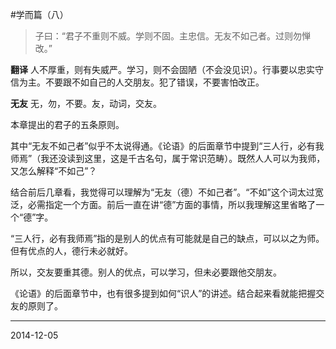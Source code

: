 #学而篇（八）

>子曰：“君子不重则不威。学则不固。主忠信。无友不如己者。过则勿惮改。”

**翻译**
人不厚重，则有失威严。学习，则不会固陋（不会没见识）。行事要以忠实守信为主。不要跟不如自己的人交朋友。犯了错误，不要害怕改正。

**无友**
无，勿，不要。友，动词，交友。

本章提出的君子的五条原则。

其中“无友不如己者”似乎不太说得通。《论语》的后面章节中提到“三人行，必有我师焉”（我还没读到这里，这是千古名句，属于常识范畴）。既然人人可以为我师，又怎么解释“不如己”？

结合前后几章看，我觉得可以理解为“无友（德）不如己者”。“不如”这个词太过宽泛，必需指定一个方面。前后一直在讲“德”方面的事情，所以我理解这里省略了一个“德”字。

“三人行，必有我师焉”指的是别人的优点有可能就是自己的缺点，可以以之为师。但有优点的人，德行未必就好。

所以，交友要重其德。别人的优点，可以学习，但未必要跟他交朋友。

《论语》的后面章节中，也有很多提到如何“识人”的讲述。结合起来看就能把握交友的原则了。

---
2014-12-05
